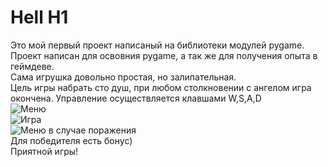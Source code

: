 # Hell H1
Это мой первый проект написаный на библиотеки модулей pygame.  
Проект написан для освовния pygame, а так же для получения опыта в геймдеве.  
Сама игрушка довольно простая, но залипательная.  
Цель игры набрать сто душ, при любом столкновении с ангелом игра окончена. 
Управление осуществляется клавшами W,S,A,D    
![Меню](https://pp.userapi.com/c855020/v855020510/a41b9/6Wz_Axjg71o.jpg)          
![Игра](https://pp.userapi.com/c855020/v855020510/a417a/_XEhl6qtieY.jpg)         
![Меню в случае поражения](https://pp.userapi.com/c855020/v855020510/a41f2/A3R9aSrNhFM.jpg)         
Для победителя есть бонус)  
Приятной игры!  
